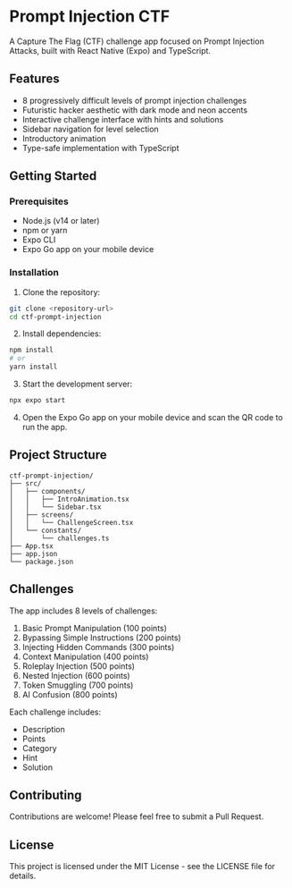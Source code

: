 # Prompt Injection CTF

A Capture The Flag (CTF) challenge app focused on Prompt Injection Attacks, built with React Native (Expo) and TypeScript.

## Features

- 8 progressively difficult levels of prompt injection challenges
- Futuristic hacker aesthetic with dark mode and neon accents
- Interactive challenge interface with hints and solutions
- Sidebar navigation for level selection
- Introductory animation
- Type-safe implementation with TypeScript

## Getting Started

### Prerequisites

- Node.js (v14 or later)
- npm or yarn
- Expo CLI
- Expo Go app on your mobile device

### Installation

1. Clone the repository:
```bash
git clone <repository-url>
cd ctf-prompt-injection
```

2. Install dependencies:
```bash
npm install
# or
yarn install
```

3. Start the development server:
```bash
npx expo start
```

4. Open the Expo Go app on your mobile device and scan the QR code to run the app.

## Project Structure

```
ctf-prompt-injection/
├── src/
│   ├── components/
│   │   ├── IntroAnimation.tsx
│   │   └── Sidebar.tsx
│   ├── screens/
│   │   └── ChallengeScreen.tsx
│   └── constants/
│       └── challenges.ts
├── App.tsx
├── app.json
└── package.json
```

## Challenges

The app includes 8 levels of challenges:

1. Basic Prompt Manipulation (100 points)
2. Bypassing Simple Instructions (200 points)
3. Injecting Hidden Commands (300 points)
4. Context Manipulation (400 points)
5. Roleplay Injection (500 points)
6. Nested Injection (600 points)
7. Token Smuggling (700 points)
8. AI Confusion (800 points)

Each challenge includes:
- Description
- Points
- Category
- Hint
- Solution

## Contributing

Contributions are welcome! Please feel free to submit a Pull Request.

## License

This project is licensed under the MIT License - see the LICENSE file for details.
